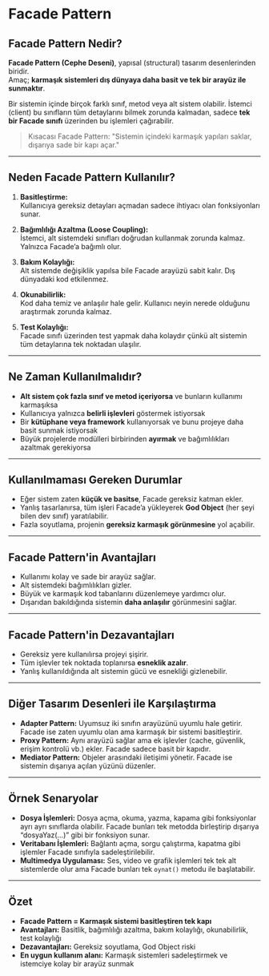 # Facade Pattern

## Facade Pattern Nedir?
**Facade Pattern (Cephe Deseni)**, yapısal (structural) tasarım desenlerinden biridir.  
Amaç; **karmaşık sistemleri dış dünyaya daha basit ve tek bir arayüz ile sunmaktır**.

Bir sistemin içinde birçok farklı sınıf, metod veya alt sistem olabilir. İstemci (client) bu sınıfların tüm detaylarını bilmek zorunda kalmadan, sadece **tek bir Facade sınıfı** üzerinden bu işlemleri çağırabilir.

> Kısacası Facade Pattern: "Sistemin içindeki karmaşık yapıları saklar, dışarıya sade bir kapı açar."

---

## Neden Facade Pattern Kullanılır?

1. **Basitleştirme:**  
   Kullanıcıya gereksiz detayları açmadan sadece ihtiyacı olan fonksiyonları sunar.

2. **Bağımlılığı Azaltma (Loose Coupling):**  
   İstemci, alt sistemdeki sınıfları doğrudan kullanmak zorunda kalmaz. Yalnızca Facade’a bağımlı olur.

3. **Bakım Kolaylığı:**  
   Alt sistemde değişiklik yapılsa bile Facade arayüzü sabit kalır. Dış dünyadaki kod etkilenmez.

4. **Okunabilirlik:**  
   Kod daha temiz ve anlaşılır hale gelir. Kullanıcı neyin nerede olduğunu araştırmak zorunda kalmaz.

5. **Test Kolaylığı:**  
   Facade sınıfı üzerinden test yapmak daha kolaydır çünkü alt sistemin tüm detaylarına tek noktadan ulaşılır.

---

## Ne Zaman Kullanılmalıdır?

- **Alt sistem çok fazla sınıf ve metod içeriyorsa** ve bunların kullanımı karmaşıksa
- Kullanıcıya yalnızca **belirli işlevleri** göstermek istiyorsak
- Bir **kütüphane veya framework** kullanıyorsak ve bunu projeye daha basit sunmak istiyorsak
- Büyük projelerde modülleri birbirinden **ayırmak** ve bağımlılıkları azaltmak gerekiyorsa

---

## Kullanılmaması Gereken Durumlar

- Eğer sistem zaten **küçük ve basitse**, Facade gereksiz katman ekler.
- Yanlış tasarlanırsa, tüm işleri Facade’a yükleyerek **God Object** (her şeyi bilen dev sınıf) yaratılabilir.
- Fazla soyutlama, projenin **gereksiz karmaşık görünmesine** yol açabilir.

---

## Facade Pattern'in Avantajları
- Kullanımı kolay ve sade bir arayüz sağlar.
- Alt sistemdeki bağımlılıkları gizler.
- Büyük ve karmaşık kod tabanlarını düzenlemeye yardımcı olur.
- Dışarıdan bakıldığında sistemin **daha anlaşılır** görünmesini sağlar.

---

## Facade Pattern'in Dezavantajları
- Gereksiz yere kullanılırsa projeyi şişirir.
- Tüm işlevler tek noktada toplanırsa **esneklik azalır**.
- Yanlış kullanıldığında alt sistemin gücü ve esnekliği gizlenebilir.

---

## Diğer Tasarım Desenleri ile Karşılaştırma

- **Adapter Pattern:** Uyumsuz iki sınıfın arayüzünü uyumlu hale getirir. Facade ise zaten uyumlu olan ama karmaşık bir sistemi basitleştirir.
- **Proxy Pattern:** Aynı arayüzü sağlar ama ek işlevler (cache, güvenlik, erişim kontrolü vb.) ekler. Facade sadece basit bir kapıdır.
- **Mediator Pattern:** Objeler arasındaki iletişimi yönetir. Facade ise sistemin dışarıya açılan yüzünü düzenler.

---

## Örnek Senaryolar

- **Dosya İşlemleri:** Dosya açma, okuma, yazma, kapama gibi fonksiyonlar ayrı ayrı sınıflarda olabilir. Facade bunları tek metodda birleştirip dışarıya “dosyaYaz(…)” gibi bir fonksiyon sunar.
- **Veritabanı İşlemleri:** Bağlantı açma, sorgu çalıştırma, kapatma gibi işlemler Facade sınıfıyla sadeleştirilebilir.
- **Multimedya Uygulaması:** Ses, video ve grafik işlemleri tek tek alt sistemlerde olur ama Facade bunları tek `oynat()` metodu ile başlatabilir.

---

## Özet

- **Facade Pattern = Karmaşık sistemi basitleştiren tek kapı**
- **Avantajları:** Basitlik, bağımlılığı azaltma, bakım kolaylığı, okunabilirlik, test kolaylığı
- **Dezavantajları:** Gereksiz soyutlama, God Object riski
- **En uygun kullanım alanı:** Karmaşık sistemleri sadeleştirmek ve istemciye kolay bir arayüz sunmak  

